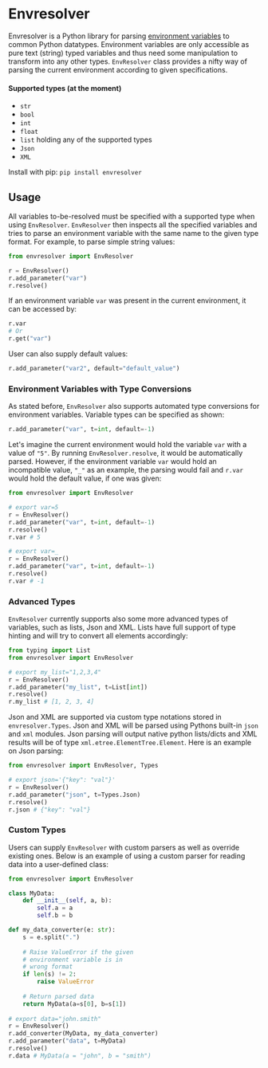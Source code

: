 # Envresolver
Envresolver is a Python library for parsing [environment variables](https://en.wikipedia.org/wiki/Environment_variable) 
to common Python datatypes. Environment variables are only accessible as pure text (string) typed variables and thus need
some manipulation to transform into any other types. `EnvResolver` class provides a nifty way of parsing the current 
environment according to given specifications.

#### Supported types (at the moment)
- `str`
- `bool`
- `int`
- `float`
- `list` holding any of the supported types
- `Json`
- `XML`

Install with pip:
`pip install envresolver`

## Usage

All variables to-be-resolved must be specified with a supported type when using `EnvResolver`. `EnvResolver` then inspects
all the specified variables and tries to parse an environment variable with the same name to the given type format. For example,
to parse simple string values:

```python
from envresolver import EnvResolver

r = EnvResolver()
r.add_parameter("var")
r.resolve()
```

If an environment variable `var` was present in the current environment, it can be accessed by:

```python
r.var
# Or
r.get("var")
```

User can also supply default values:

```python
r.add_parameter("var2", default="default_value")
```

### Environment Variables with Type Conversions

As stated before, `EnvResolver` also supports automated type conversions for environment variables. Variable types can
be specified as shown:

```python
r.add_parameter("var", t=int, default=-1)
```

Let's imagine the current environment would hold the variable `var` with a value of `"5"`. By running `EnvResolver.resolve`, 
it would be automatically parsed. However, if the environment variable `var` would hold an incompatible value, `"_"` as an example,
the parsing would fail and `r.var` would hold the default value, if one was given:

```python
from envresolver import EnvResolver

# export var=5
r = EnvResolver()
r.add_parameter("var", t=int, default=-1)
r.resolve()
r.var # 5

# export var=_
r = EnvResolver()
r.add_parameter("var", t=int, default=-1)
r.resolve()
r.var # -1
```

### Advanced Types

`EnvResolver` currently supports also some more advanced types of variables, such as lists, Json and XML. Lists have full support
of type hinting and will try to convert all elements accordingly:

```python
from typing import List
from envresolver import EnvResolver

# export my_list="1,2,3,4"
r = EnvResolver()
r.add_parameter("my_list", t=List[int])
r.resolve()
r.my_list # [1, 2, 3, 4]
```

Json and XML are supported via custom type notations stored in `envresolver.Types`. Json and XML will be parsed using Pythons built-in
`json` and `xml` modules. Json parsing will output native python lists/dicts and XML results will be of type `xml.etree.ElementTree.Element`.
Here is an example on Json parsing:

```python
from envresolver import EnvResolver, Types

# export json='{"key": "val"}'
r = EnvResolver()
r.add_parameter("json", t=Types.Json)
r.resolve()
r.json # {"key": "val"}
```

### Custom Types

Users can supply `EnvResolver` with custom parsers as well as override existing ones. Below is an example of using a custom parser
for reading data into a user-defined class:

```python
from envresolver import EnvResolver

class MyData:
    def __init__(self, a, b):
        self.a = a
        self.b = b

def my_data_converter(e: str):
    s = e.split(".")
    
    # Raise ValueError if the given 
    # environment variable is in 
    # wrong format
    if len(s) != 2:
        raise ValueError
    
    # Return parsed data
    return MyData(a=s[0], b=s[1])
        
# export data="john.smith"
r = EnvResolver()
r.add_converter(MyData, my_data_converter)
r.add_parameter("data", t=MyData)
r.resolve()
r.data # MyData(a = "john", b = "smith")
```
